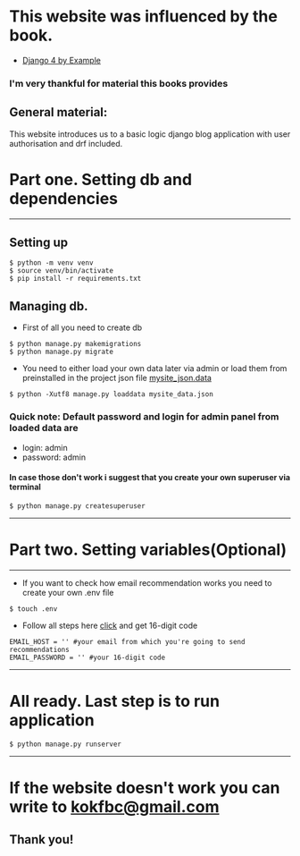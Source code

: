 # This website was influenced by the book.
* [Django 4 by Example](https://www.amazon.com/Django-Example-powerful-reliable-applications/dp/1801813051)
### I'm very thankful for material this books provides
## General material:
This website introduces us to a basic logic django blog application with user authorisation and drf included.
# Part one. Setting db and dependencies
___
## Setting up
```
$ python -m venv venv
$ source venv/bin/activate
$ pip install -r requirements.txt   
```
## Managing db.
* First of all you need to create db
```
$ python manage.py makemigrations
$ python manage.py migrate
```
* You need to either load your own data later via admin or 
load them from preinstalled in the project json file [mysite_json.data](mysite_data.json)
```
$ python -Xutf8 manage.py loaddata mysite_data.json
```
### Quick note: Default password and login for admin panel from loaded data are
* login: admin
* password: admin

#### In case those don't work i suggest that you create your own superuser via terminal
```
$ python manage.py createsuperuser
```
---
# Part two. Setting variables(Optional)
___
* If you want to check how email recommendation works you need to create your own .env file
```
$ touch .env
```
* Follow all steps here [click](https://support.google.com/accounts/answer/185833) and get 16-digit code
```text
EMAIL_HOST = '' #your email from which you're going to send recommendations
EMAIL_PASSWORD = '' #your 16-digit code
```
---
# All ready. Last step is to run application
```
$ python manage.py runserver
```
___
# If the website doesn't work you can write to <a href="mailto:kokfbc@gmail.com">kokfbc@gmail.com</a>

## Thank you!
